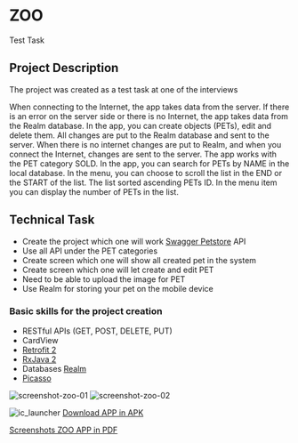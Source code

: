 # ZOO
Test Task

## Project Description
The project was created as a test task at one of the interviews

When connecting to the Internet, the app takes data from the server. If there is an error on the server side or there is no Internet, the app takes data from the Realm database. In the app, you can create objects (PETs), edit and delete them. All changes are put to the Realm database and sent to the server. When there is no internet changes are put to Realm, and when you connect the Internet, changes are sent to the server.
The app works with the PET category SOLD. In the app, you can search for PETs by NAME in the local database.
In the menu, you can choose to scroll the list in the END or the START of the list. The list sorted ascending PETs ID. In the menu item you can display the number of PETs in the list.

## Technical Task
+ Create the project which one will work [Swagger Petstore](http://petstore.swagger.io/) API
+ Use all API under the PET categories
+ Create screen which one will show all created pet in the system
+ Create screen which one will let create and edit PET
+ Need to be able to upload the image for PET
+ Use Realm for storing your pet on the mobile device

### Basic skills for the project creation
+ RESTful APIs (GET, POST, DELETE, PUT)
+ CardView
+ [Retrofit 2](http://square.github.io/retrofit/)
+ [RxJava 2](https://github.com/ReactiveX/RxJava)
+ Databases [Realm](https://realm.io/docs/java/latest/)
+ [Picasso](http://square.github.io/picasso/)

![screenshot-zoo-01](https://user-images.githubusercontent.com/19373990/30513063-dbe081d8-9b05-11e7-8b2a-11d75537087d.jpg)
![screenshot-zoo-02](https://user-images.githubusercontent.com/19373990/30513064-de2f0824-9b05-11e7-8f1a-2976b2cb9412.jpg)

![ic_launcher](https://user-images.githubusercontent.com/19373990/30512860-22a718a2-9b01-11e7-8594-bbbf1eb71da5.png)
[Download APP in APK](https://drive.google.com/file/d/0B_FuLrEepxSsaGw1Y0g5bmpGSzg/view?usp=sharing)

[Screenshots ZOO APP in PDF](https://drive.google.com/file/d/0B_FuLrEepxSsSDNjRVduM1RmSDQ/view?usp=sharing)
